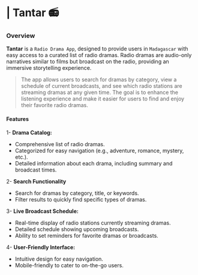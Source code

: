 # | Tantar 📻
### Overview

<strong>Tantar</strong> is a <code>Radio Drama App</code>, designed to provide users in <code>Madagascar</code> with easy access to a curated list of radio dramas. Radio dramas are audio-only narratives similar to films but broadcast on the radio, providing an immersive storytelling experience.<br/> 
> The app allows users to search for dramas by category, view a schedule of current broadcasts, and see which radio stations are streaming dramas at any given time. The goal is to enhance the listening experience and make it easier for users to find and enjoy their favorite radio dramas.

#### Features
1- <strong>Drama Catalog:</strong>

- Comprehensive list of radio dramas.
- Categorized for easy navigation (e.g., adventure, romance, mystery, etc.).
- Detailed information about each drama, including summary and broadcast times. 

2- <strong>Search Functionality</strong>

- Search for dramas by category, title, or keywords.
- Filter results to quickly find specific types of dramas.

3- <strong>Live Broadcast Schedule:</strong>
- Real-time display of radio stations currently streaming dramas.
- Detailed schedule showing upcoming broadcasts.
- Ability to set reminders for favorite dramas or broadcasts.

4- <strong>User-Friendly Interface:</strong>
- Intuitive design for easy navigation.
- Mobile-friendly to cater to on-the-go users.